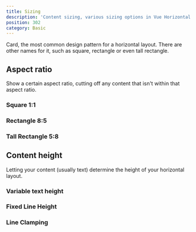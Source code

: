 ```yaml
---
title: Sizing
description: 'Content sizing, various sizing options in Vue Horizontal.'
position: 302
category: Basic
---
```


Card, the most common design pattern for a horizontal layout. 
There are other names for it, such as square, rectangle or even tall rectangle. 

## Aspect ratio

Show a certain aspect ratio, cutting off any content that isn't within that aspect ratio.

### Square 1:1

### Rectangle 8:5

### Tall Rectangle 5:8

## Content height

Letting your content (usually text) determine the height of your horizontal layout.

### Variable text height

### Fixed Line Height

### Line Clamping

